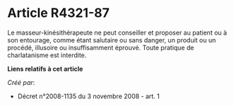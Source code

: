 # Article R4321-87

Le masseur-kinésithérapeute ne peut conseiller et proposer au patient ou à son entourage, comme étant salutaire ou sans
danger, un produit ou un procédé, illusoire ou insuffisamment éprouvé. Toute pratique de charlatanisme est interdite.

**Liens relatifs à cet article**

_Créé par_:

  - Décret n°2008-1135 du 3 novembre 2008 - art. 1
